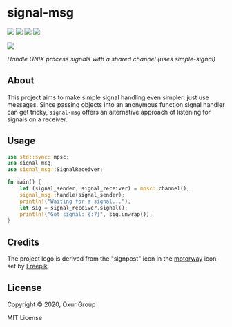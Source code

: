 # signal-msg

[![][build-badge]][build]
[![][crate-badge]][crate]
[![][tag-badge]][tag]
[![][docs-badge]][docs]

[![][logo]][logo-large]

*Handle UNIX process signals with a shared channel (uses simple-signal)*

## About

This project aims to make simple signal handling even simpler: just use
messages. Since passing objects into an anonymous function signal handler can
get tricky, `signal-msg` offers an alternative approach of listening for
signals on a receiver.

## Usage

```rust
use std::sync::mpsc;
use signal_msg;
use signal_msg::SignalReceiver;

fn main() {
    let (signal_sender, signal_receiver) = mpsc::channel();
    signal_msg::handle(signal_sender);
    println!("Waiting for a signal...");
    let sig = signal_receiver.signal();
    println!("Got signal: {:?}", sig.unwrap());
}
```

## Credits

The project logo is derived from the "signpost" icon in the
[motorway](https://www.flaticon.com/packs/motorway-3) icon set by
[Freepik](https://www.flaticon.com/authors/freepik).


## License

Copyright © 2020, Oxur Group

MIT License

<!-- Named page links below: /-->

[logo]: resources/images/logo-250x.png
[logo-large]: resources/images/logo-1000x.png
[build]: https://github.com/oxur/signal-msg/actions?query=workflow%3Abuild+
[build-badge]: https://github.com/oxur/signal-msg/workflows/build/badge.svg
[crate]: https://crates.io/crates/signal-msg
[crate-badge]: https://img.shields.io/crates/v/signal-msg.svg
[docs]: https://docs.rs/signal-msg/
[docs-badge]: https://img.shields.io/badge/rust-documentation-blue.svg
[tag-badge]: https://img.shields.io/github/tag/oxur/signal-msg.svg
[tag]: https://github.com/oxur/signal-msg/tags
